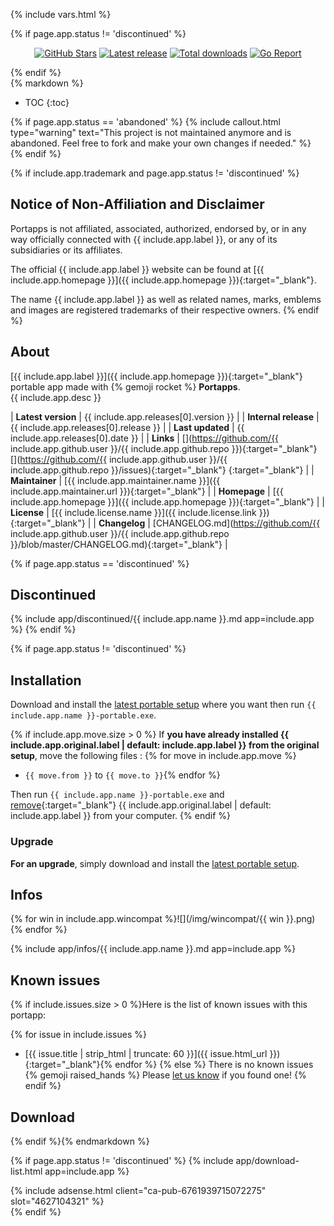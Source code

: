 {% include vars.html %}

{% if page.app.status != 'discontinued' %}
<p align="center">
  <a href="https://github.com/{{ include.app.github.user }}/{{ include.app.github.repo }}"><img src="https://img.shields.io/github/stars/{{ include.app.github.user }}/{{ include.app.github.repo }}.svg?style=flat-quare&label=Stars" alt="GitHub Stars"></a>
  <a href="#download"><img src="https://img.shields.io/github/release/{{ include.app.github.user }}/{{ include.app.github.repo }}.svg" alt="Latest release"></a>
  <a href="#download"><img src="https://img.shields.io/github/downloads/{{ include.app.github.user }}/{{ include.app.github.repo }}/total.svg" alt="Total downloads"></a>
  <a href="https://goreportcard.com/report/github.com/{{ include.app.github.user }}/{{ include.app.github.repo }}"><img src="https://goreportcard.com/badge/github.com/{{ include.app.github.user }}/{{ include.app.github.repo }}" alt="Go Report"></a>
</p>
{% endif %}

<div class="markdown-body">{% markdown %}

* TOC
{:toc}

{% if page.app.status == 'abandoned' %}
{% include callout.html type="warning" text="This project is not maintained anymore and is abandoned. Feel free to fork and make your own changes if needed." %}
{% endif %}

{% if include.app.trademark and page.app.status != 'discontinued' %}
## Notice of Non-Affiliation and Disclaimer

Portapps is not affiliated, associated, authorized, endorsed by, or in any way officially connected with {{ include.app.label }}, or any of its subsidiaries or its affiliates.

The official {{ include.app.label }} website can be found at [{{ include.app.homepage }}]({{ include.app.homepage }}){:target="_blank"}.

The name {{ include.app.label }} as well as related names, marks, emblems and images are registered trademarks of their respective owners.
{% endif %}

## About

[{{ include.app.label }}]({{ include.app.homepage }}){:target="_blank"} portable app made with {% gemoji rocket %} **Portapps**.
<br />{{ include.app.desc }}

| **Latest version**   | {{ include.app.releases[0].version }} |
| **Internal release** | {{ include.app.releases[0].release }} |
| **Last updated**     | {{ include.app.releases[0].date }} |
| **Links**            | [<i class="fa fa-github fa-lg" aria-hidden="true" style="color:#4078C0" data-toggle="tooltip" data-placement="top" title="GitHub repository"></i>](https://github.com/{{ include.app.github.user }}/{{ include.app.github.repo }}){:target="_blank"} [<i class="fa fa-bug fa-lg" aria-hidden="true" style="color:#d9534f" data-toggle="tooltip" data-placement="top" title="Bug tracker"></i>](https://github.com/{{ include.app.github.user }}/{{ include.app.github.repo }}/issues){:target="_blank"} [<i class="fa fa-rss fa-lg" aria-hidden="true" style="color:orange" data-toggle="tooltip" data-placement="top" title="RSS feed"></i>](feed.xml){:target="_blank"} |
| **Maintainer**       | [{{ include.app.maintainer.name }}]({{ include.app.maintainer.url }}){:target="_blank"} |
| **Homepage**         | [{{ include.app.homepage }}]({{ include.app.homepage }}){:target="_blank"} |
| **License**          | [{{ include.license.name }}]({{ include.license.link }}){:target="_blank"} |
| **Changelog**        | [CHANGELOG.md](https://github.com/{{ include.app.github.user }}/{{ include.app.github.repo }}/blob/master/CHANGELOG.md){:target="_blank"} |

{% if page.app.status == 'discontinued' %}
## Discontinued

{% include app/discontinued/{{ include.app.name }}.md app=include.app %}
{% endif %}

{% if page.app.status != 'discontinued' %}
## Installation

Download and install the [latest portable setup](#download) where you want then run `{{ include.app.name }}-portable.exe`.

{% if include.app.move.size > 0 %}
If **you have already installed {{ include.app.original.label | default: include.app.label }} from the original setup**, move the following files :
{% for move in include.app.move %}
* `{{ move.from }}` to `{{ move.to }}`{% endfor %}

Then run `{{ include.app.name }}-portable.exe` and [remove](https://support.microsoft.com/en-us/windows/uninstall-or-remove-apps-and-programs-in-windows-10-4b55f974-2cc6-2d2b-d092-5905080eaf98){:target="_blank"} {{ include.app.original.label | default: include.app.label }} from your computer.
{% endif %}

### Upgrade

**For an upgrade**, simply download and install the [latest portable setup](#download).

## Infos

{% for win in include.app.wincompat %}![](/img/wincompat/{{ win }}.png) {% endfor %}

{% include app/infos/{{ include.app.name }}.md app=include.app %}

## Known issues

{% if include.issues.size > 0 %}Here is the list of known issues with this portapp:

{% for issue in include.issues %}
* <i class="fa fa-github fa-lg" style="color:#181717"></i> [{{ issue.title | strip_html | truncate: 60 }}]({{ issue.html_url }}){:target="_blank"}{% endfor %}
{% else %}
There is no known issues {% gemoji raised_hands %} Please [let us know](/doc/reporting-issue/) if you found one!
{% endif %}

## Download

{% endif %}{% endmarkdown %}<span></span></div>

{% if page.app.status != 'discontinued' %}
{% include app/download-list.html app=include.app %}

<div class="offset-top-20">{% include adsense.html client="ca-pub-6761939715072275" slot="4627104321" %}</div>
{% endif %}